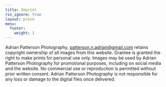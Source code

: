 ```yaml
---
title: Imprint
rss_ignore: true
layout: prose
menu:
  footer:
    weight: 1
---
```


Adrian Patterson Photography, patterson.n.adrian@gmail.com retains copyright ownership of all images from this website. Grantee is granted the right to make prints for personal use only. Images may be used by Adrian Patterson Photography for promotional purposes, including on social media and the website. No commercial use or reproduction is permitted without prior written consent. Adrian Patterson Photography is not responsible for any loss or damage to the digital files once delivered.
